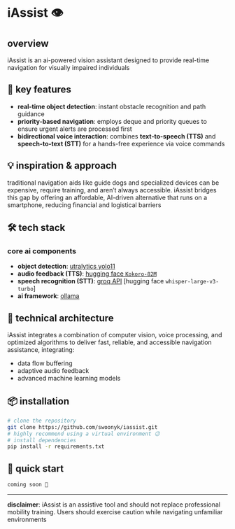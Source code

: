 # iAssist 👁️

## overview
iAssist is an ai-powered vision assistant designed to provide real-time navigation for visually impaired individuals

## 🚀 key features
- **real-time object detection**: instant obstacle recognition and path guidance
- **priority-based navigation**: employs deque and priority queues to ensure urgent alerts are processed first
- **bidirectional voice interaction**: combines **text-to-speech (TTS)** and **speech-to-text (STT)** for a hands-free experience via voice commands

## 💡 inspiration & approach
traditional navigation aids like guide dogs and specialized devices can be expensive, require training, and aren’t always accessible. iAssist bridges this gap by offering an affordable, AI-driven alternative that runs on a smartphone, reducing financial and logistical barriers
## 🛠 tech stack
### core ai components
- **object detection**: [utralytics yolo11](https://docs.ultralytics.com/models/yolo11/)
- **audio feedback (TTS)**: [hugging face `Kokoro-82M`](https://huggingface.co/hexgrad/Kokoro-82M)
- **speech recognition (STT)**: [groq API](https://api.groq.com/openai/v1/audio/translations) [hugging face `whisper-large-v3-turbo`]
- **ai framework**: [ollama](https://ollama.com/)

## 🧠 technical architecture
iAssist integrates a combination of computer vision, voice processing, and optimized algorithms to deliver fast, reliable, and accessible navigation assistance, integrating:
- data flow buffering 
- adaptive audio feedback
- advanced machine learning models

## 📦 installation
```bash
# clone the repository
git clone https://github.com/swoonyk/iassist.git
# highly recommend using a virtual environment 😉
# install dependencies
pip install -r requirements.txt
```
## 🚦 quick start
```python
coming soon 🤭
```
---
**disclaimer**: iAssist is an assistive tool and should not replace professional mobility training. Users should exercise caution while navigating unfamiliar environments
